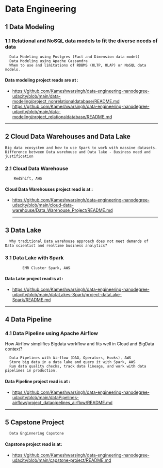 

# Data Engineering

## 1 Data Modeling

### 1.1 Relational and NoSQL data models to fit the diverse needs of data 
      Data Modeling using Postgres (Fact and Dimension data model)
      Data Modeling using Apache Cassandra
      When to use and limitations of RDBMS (OLTP, OLAP) or NoSQL data models. 
      
#### Data modeling project reads are at :
* https://github.com/Kameshwarsingh/data-engineering-nanodegree-udacity/blob/main/data-modeling/project_nonrelationaldatabase/README.md
* https://github.com/Kameshwarsingh/data-engineering-nanodegree-udacity/blob/main/data-modeling/project_relationaldatabase/README.md

<hr>

## 2 Cloud Data Warehouses and Data Lake
    Big data ecosystem and how to use Spark to work with massive datasets.
    Difference between Data warehouse and Data lake - Business need and justification


### 2.1 Cloud Data Warehouse
        RedShift, AWS


#### Cloud Data Warehouses project read is at :
* https://github.com/Kameshwarsingh/data-engineering-nanodegree-udacity/blob/main/cloud-data-warehouse/Data_Warehouse_Project/README.md
  
  <hr>
  
 ## 3 Data Lake
      Why traditional Data warehouse approach does not meet demands of Data scientist and realtime business analytics?
 ### 3.1 Data Lake with Spark
            EMR Cluster Spark, AWS
            
####  Data Lake project read is at :
* https://github.com/Kameshwarsingh/data-engineering-nanodegree-udacity/blob/main/dataLakes-Spark/project-dataLake-Spark/README.md

<hr>

 ## 4 Data Pipeline
 ### 4.1 Data Pipeline using Apache Airflow
   How Airflow simplifies Bigdata workflow and fits well in Cloud and BigData context?
         
      Data Pipelines with Airflow (DAG, Operators, Hooks), AWS
      Store big data in a data lake and query it with Spark, AWS
      Run data quality checks, track data lineage, and work with data pipelines in production.


####  Data Pipeline project read is at :
* https://github.com/Kameshwarsingh/data-engineering-nanodegree-udacity/blob/main/dataPipelines-airflow/project_datapipelines_airflow/README.md


<hr>


## 5 Capstone Project
      Data Enginnering Capstone

#### Capstone project read is at:
* https://github.com/Kameshwarsingh/data-engineering-nanodegree-udacity/blob/main/capstone-project/README.md
